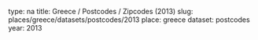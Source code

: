 type: na
title: Greece / Postcodes / Zipcodes (2013)
slug: places/greece/datasets/postcodes/2013
place: greece
dataset: postcodes
year: 2013
